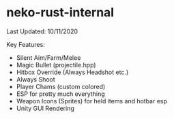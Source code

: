 # neko-rust-internal

Last Updated: 10/11/2020

Key Features:
  - Silent Aim/Farm/Melee
  - Magic Bullet (projectile.hpp)
  - Hitbox Override (Always Headshot etc.)
  - Always Shoot
  - Player Chams (custom colored)
  - ESP for pretty much everything
  - Weapon Icons (Sprites) for held items and hotbar esp
  - Unity GUI Rendering
